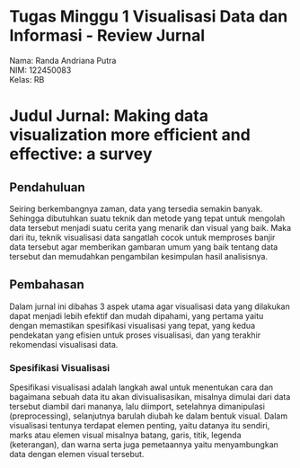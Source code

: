 # Tugas Minggu 1 Visualisasi Data dan Informasi - Review Jurnal
Nama: Randa Andriana Putra\
NIM: 122450083\
Kelas: RB

# Judul Jurnal: Making data visualization more efficient and effective: a survey
## Pendahuluan
Seiring berkembangnya zaman, data yang tersedia semakin banyak. Sehingga dibutuhkan suatu teknik dan metode yang tepat untuk mengolah data tersebut menjadi suatu cerita yang menarik dan visual yang baik. Maka dari itu, teknik visualisasi data sangatlah cocok untuk memproses banjir data tersebut agar memberikan gambaran umum yang baik tentang data tersebut dan memudahkan pengambilan kesimpulan hasil analisisnya.
## Pembahasan
Dalam jurnal ini dibahas 3 aspek utama agar visualisasi data yang dilakukan dapat menjadi lebih efektif dan mudah dipahami, yang pertama yaitu dengan memastikan spesifikasi visualisasi yang tepat, yang kedua pendekatan yang efisien untuk proses visualisasi, dan yang terakhir rekomendasi visualisasi data.
### Spesifikasi Visualisasi
Spesifikasi visualisasi adalah langkah awal untuk menentukan cara dan bagaimana sebuah data itu akan divisualisasikan, misalnya dimulai dari data tersebut diambil dari mananya, lalu diimport, setelahnya dimanipulasi (preprocessing), selanjutnya barulah diubah ke dalam bentuk visual.
Dalam visualisasi tentunya terdapat elemen penting, yaitu datanya itu sendiri, marks atau elemen visual misalnya batang, garis, titik, legenda (keterangan), dan warna serta juga pemetaannya yaitu menyambungkan data dengan elemen visual tersebut.
